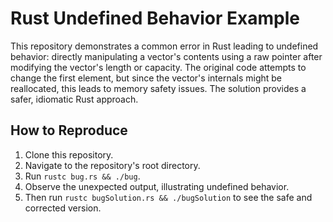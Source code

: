# Rust Undefined Behavior Example

This repository demonstrates a common error in Rust leading to undefined behavior: directly manipulating a vector's contents using a raw pointer after modifying the vector's length or capacity. The original code attempts to change the first element, but since the vector's internals might be reallocated, this leads to memory safety issues. The solution provides a safer, idiomatic Rust approach.

## How to Reproduce

1. Clone this repository.
2. Navigate to the repository's root directory.
3. Run `rustc bug.rs && ./bug`.
4. Observe the unexpected output, illustrating undefined behavior.
5. Then run `rustc bugSolution.rs && ./bugSolution` to see the safe and corrected version.